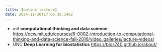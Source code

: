 ```yaml
---
title: [online lecture]
date: 2024-11-30T17:06:36.146Z
---
```



- mit **computational thinking and data science**
https://ocw.mit.edu/courses/6-0002-introduction-to-computational-thinking-and-data-science-fall-2016/video_galleries/lecture-videos/
- UNC **Deep Learning for biostatistics**
https://bios740.github.io/about/